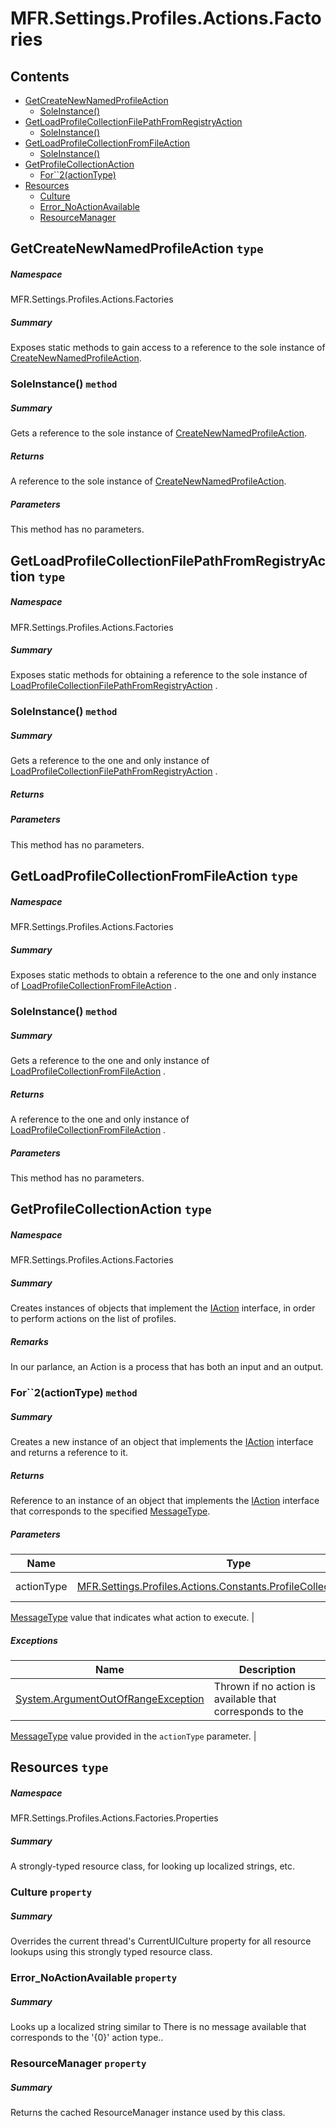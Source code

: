 <a name='assembly'></a>
# MFR.Settings.Profiles.Actions.Factories

## Contents

- [GetCreateNewNamedProfileAction](#T-MFR-Settings-Profiles-Actions-Factories-GetCreateNewNamedProfileAction 'MFR.Settings.Profiles.Actions.Factories.GetCreateNewNamedProfileAction')
  - [SoleInstance()](#M-MFR-Settings-Profiles-Actions-Factories-GetCreateNewNamedProfileAction-SoleInstance 'MFR.Settings.Profiles.Actions.Factories.GetCreateNewNamedProfileAction.SoleInstance')
- [GetLoadProfileCollectionFilePathFromRegistryAction](#T-MFR-Settings-Profiles-Actions-Factories-GetLoadProfileCollectionFilePathFromRegistryAction 'MFR.Settings.Profiles.Actions.Factories.GetLoadProfileCollectionFilePathFromRegistryAction')
  - [SoleInstance()](#M-MFR-Settings-Profiles-Actions-Factories-GetLoadProfileCollectionFilePathFromRegistryAction-SoleInstance 'MFR.Settings.Profiles.Actions.Factories.GetLoadProfileCollectionFilePathFromRegistryAction.SoleInstance')
- [GetLoadProfileCollectionFromFileAction](#T-MFR-Settings-Profiles-Actions-Factories-GetLoadProfileCollectionFromFileAction 'MFR.Settings.Profiles.Actions.Factories.GetLoadProfileCollectionFromFileAction')
  - [SoleInstance()](#M-MFR-Settings-Profiles-Actions-Factories-GetLoadProfileCollectionFromFileAction-SoleInstance 'MFR.Settings.Profiles.Actions.Factories.GetLoadProfileCollectionFromFileAction.SoleInstance')
- [GetProfileCollectionAction](#T-MFR-Settings-Profiles-Actions-Factories-GetProfileCollectionAction 'MFR.Settings.Profiles.Actions.Factories.GetProfileCollectionAction')
  - [For\`\`2(actionType)](#M-MFR-Settings-Profiles-Actions-Factories-GetProfileCollectionAction-For``2-MFR-Settings-Profiles-Actions-Constants-ProfileCollectionActionType- 'MFR.Settings.Profiles.Actions.Factories.GetProfileCollectionAction.For``2(MFR.Settings.Profiles.Actions.Constants.ProfileCollectionActionType)')
- [Resources](#T-MFR-Settings-Profiles-Actions-Factories-Properties-Resources 'MFR.Settings.Profiles.Actions.Factories.Properties.Resources')
  - [Culture](#P-MFR-Settings-Profiles-Actions-Factories-Properties-Resources-Culture 'MFR.Settings.Profiles.Actions.Factories.Properties.Resources.Culture')
  - [Error_NoActionAvailable](#P-MFR-Settings-Profiles-Actions-Factories-Properties-Resources-Error_NoActionAvailable 'MFR.Settings.Profiles.Actions.Factories.Properties.Resources.Error_NoActionAvailable')
  - [ResourceManager](#P-MFR-Settings-Profiles-Actions-Factories-Properties-Resources-ResourceManager 'MFR.Settings.Profiles.Actions.Factories.Properties.Resources.ResourceManager')

<a name='T-MFR-Settings-Profiles-Actions-Factories-GetCreateNewNamedProfileAction'></a>
## GetCreateNewNamedProfileAction `type`

##### Namespace

MFR.Settings.Profiles.Actions.Factories

##### Summary

Exposes static methods to gain access to a reference to the sole instance of
[CreateNewNamedProfileAction](#T-MFR-Settings-Profiles-Actions-CreateNewNamedProfileAction 'MFR.Settings.Profiles.Actions.CreateNewNamedProfileAction').

<a name='M-MFR-Settings-Profiles-Actions-Factories-GetCreateNewNamedProfileAction-SoleInstance'></a>
### SoleInstance() `method`

##### Summary

Gets a reference to the sole instance of
[CreateNewNamedProfileAction](#T-MFR-Settings-Profiles-Actions-CreateNewNamedProfileAction 'MFR.Settings.Profiles.Actions.CreateNewNamedProfileAction').

##### Returns

A reference to the sole instance of
[CreateNewNamedProfileAction](#T-MFR-Settings-Profiles-Actions-CreateNewNamedProfileAction 'MFR.Settings.Profiles.Actions.CreateNewNamedProfileAction').

##### Parameters

This method has no parameters.

<a name='T-MFR-Settings-Profiles-Actions-Factories-GetLoadProfileCollectionFilePathFromRegistryAction'></a>
## GetLoadProfileCollectionFilePathFromRegistryAction `type`

##### Namespace

MFR.Settings.Profiles.Actions.Factories

##### Summary

Exposes static methods for obtaining a reference to the sole instance of
[LoadProfileCollectionFilePathFromRegistryAction](#T-MFR-Settings-Profiles-Actions-LoadProfileCollectionFilePathFromRegistryAction 'MFR.Settings.Profiles.Actions.LoadProfileCollectionFilePathFromRegistryAction')
.

<a name='M-MFR-Settings-Profiles-Actions-Factories-GetLoadProfileCollectionFilePathFromRegistryAction-SoleInstance'></a>
### SoleInstance() `method`

##### Summary

Gets a  reference to the one and only instance of
[LoadProfileCollectionFilePathFromRegistryAction](#T-MFR-Settings-Profiles-Actions-LoadProfileCollectionFilePathFromRegistryAction 'MFR.Settings.Profiles.Actions.LoadProfileCollectionFilePathFromRegistryAction')
.

##### Returns



##### Parameters

This method has no parameters.

<a name='T-MFR-Settings-Profiles-Actions-Factories-GetLoadProfileCollectionFromFileAction'></a>
## GetLoadProfileCollectionFromFileAction `type`

##### Namespace

MFR.Settings.Profiles.Actions.Factories

##### Summary

Exposes static methods to obtain a reference to the one and only instance of
[LoadProfileCollectionFromFileAction](#T-MFR-Settings-Profiles-Actions-LoadProfileCollectionFromFileAction 'MFR.Settings.Profiles.Actions.LoadProfileCollectionFromFileAction')
.

<a name='M-MFR-Settings-Profiles-Actions-Factories-GetLoadProfileCollectionFromFileAction-SoleInstance'></a>
### SoleInstance() `method`

##### Summary

Gets a reference to the one and only instance of
[LoadProfileCollectionFromFileAction](#T-MFR-Settings-Profiles-Actions-LoadProfileCollectionFromFileAction 'MFR.Settings.Profiles.Actions.LoadProfileCollectionFromFileAction')
.

##### Returns

A reference to the one and only instance of
[LoadProfileCollectionFromFileAction](#T-MFR-Settings-Profiles-Actions-LoadProfileCollectionFromFileAction 'MFR.Settings.Profiles.Actions.LoadProfileCollectionFromFileAction')
.

##### Parameters

This method has no parameters.

<a name='T-MFR-Settings-Profiles-Actions-Factories-GetProfileCollectionAction'></a>
## GetProfileCollectionAction `type`

##### Namespace

MFR.Settings.Profiles.Actions.Factories

##### Summary

Creates instances of objects that implement the
[IAction](#T-MFR-Messages-Actions-Interfaces-IAction 'MFR.Messages.Actions.Interfaces.IAction')
interface, in order to perform actions on the list of profiles.

##### Remarks

In our parlance, an Action is a process that has both an input and an output.

<a name='M-MFR-Settings-Profiles-Actions-Factories-GetProfileCollectionAction-For``2-MFR-Settings-Profiles-Actions-Constants-ProfileCollectionActionType-'></a>
### For\`\`2(actionType) `method`

##### Summary

Creates a new instance of an object that implements the
[IAction](#T-MFR-Messages-Actions-Interfaces-IAction 'MFR.Messages.Actions.Interfaces.IAction')
interface and returns a reference to it.

##### Returns

Reference to an instance of an object that implements the
[IAction](#T-MFR-Messages-Actions-Interfaces-IAction 'MFR.Messages.Actions.Interfaces.IAction')
interface
that corresponds to the specified
[MessageType](#T-MFR-Messages-Constants-MessageType 'MFR.Messages.Constants.MessageType').

##### Parameters

| Name | Type | Description |
| ---- | ---- | ----------- |
| actionType | [MFR.Settings.Profiles.Actions.Constants.ProfileCollectionActionType](#T-MFR-Settings-Profiles-Actions-Constants-ProfileCollectionActionType 'MFR.Settings.Profiles.Actions.Constants.ProfileCollectionActionType') | (Required.) A
[MessageType](#T-MFR-Messages-Constants-MessageType 'MFR.Messages.Constants.MessageType')
value that
indicates what action to execute. |

##### Exceptions

| Name | Description |
| ---- | ----------- |
| [System.ArgumentOutOfRangeException](http://msdn.microsoft.com/query/dev14.query?appId=Dev14IDEF1&l=EN-US&k=k:System.ArgumentOutOfRangeException 'System.ArgumentOutOfRangeException') | Thrown if no action is available that corresponds to the
[MessageType](#T-MFR-Messages-Constants-MessageType 'MFR.Messages.Constants.MessageType')
value provided
in the `actionType` parameter. |

<a name='T-MFR-Settings-Profiles-Actions-Factories-Properties-Resources'></a>
## Resources `type`

##### Namespace

MFR.Settings.Profiles.Actions.Factories.Properties

##### Summary

A strongly-typed resource class, for looking up localized strings, etc.

<a name='P-MFR-Settings-Profiles-Actions-Factories-Properties-Resources-Culture'></a>
### Culture `property`

##### Summary

Overrides the current thread's CurrentUICulture property for all
  resource lookups using this strongly typed resource class.

<a name='P-MFR-Settings-Profiles-Actions-Factories-Properties-Resources-Error_NoActionAvailable'></a>
### Error_NoActionAvailable `property`

##### Summary

Looks up a localized string similar to There is no message available that corresponds to the '{0}' action type..

<a name='P-MFR-Settings-Profiles-Actions-Factories-Properties-Resources-ResourceManager'></a>
### ResourceManager `property`

##### Summary

Returns the cached ResourceManager instance used by this class.
